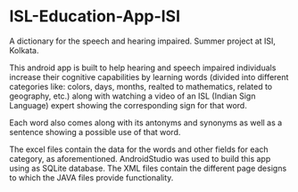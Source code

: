 # ISL-Education-App-ISI
A dictionary for the speech and hearing impaired. Summer project at ISI, Kolkata.

This android app is built to help hearing and speech impaired individuals increase their cognitive capabilities by learning words 
(divided into different categories like: colors, days, months, realted to mathematics, related to geography, etc.) along with watching a video of
an ISL (Indian Sign Language) expert showing the corresponding sign for that word.

Each word also comes along with its antonyms and synonyms as well as a sentence showing a possible use of that word.

The excel files contain the data for the words and other fields for each category, as aforementioned.
AndroidStudio was used to build this app using as SQLite database.
The XML files contain the different page designs to which the JAVA files provide functionality.
